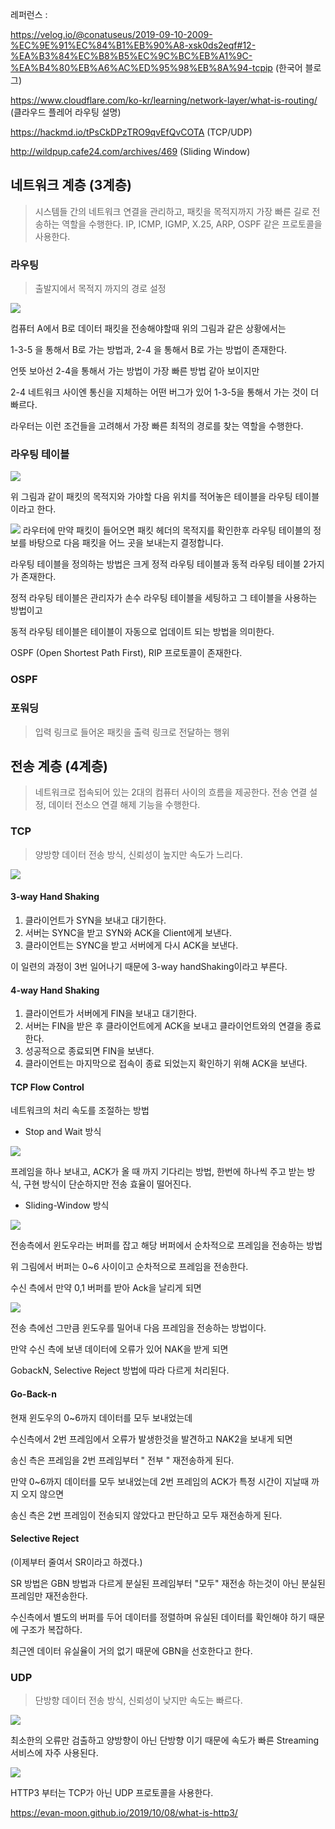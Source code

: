 레퍼런스 :

https://velog.io/@conatuseus/2019-09-10-2009-%EC%9E%91%EC%84%B1%EB%90%A8-xsk0ds2eqf#12-%EA%B3%84%EC%B8%B5%EC%9C%BC%EB%A1%9C-%EA%B4%80%EB%A6%AC%ED%95%98%EB%8A%94-tcpip (한국어 블로그)

https://www.cloudflare.com/ko-kr/learning/network-layer/what-is-routing/ (클라우드 플레어 라우팅 설명)

https://hackmd.io/tPsCkDPzTRO9qvEfQvCOTA (TCP/UDP)

http://wildpup.cafe24.com/archives/469 (Sliding Window)

## 네트워크 계층 (3계층)

> 시스템들 간의 네트워크 연결을 관리하고, 패킷을 목적지까지 가장 빠른 길로 전송하는 역할을 수행한다. IP, ICMP, IGMP, X.25, ARP, OSPF 같은 프로토콜을 사용한다.

### 라우팅

> 출발지에서 목적지 까지의 경로 설정

![](https://i.imgur.com/T4HoYNZ.png)

컴퓨터 A에서 B로 데이터 패킷을 전송해야할때 위의 그림과 같은 상황에서는

1-3-5 을 통해서 B로 가는 방법과, 2-4 을 통해서 B로 가는 방법이 존재한다.

언뜻 보아선 2-4을 통해서 가는 방법이 가장 빠른 방법 같아 보이지만

2-4 네트워크 사이엔 통신을 지체하는 어떤 버그가 있어 1-3-5을 통해서 가는 것이 더 빠르다.

라우터는 이런 조건들을 고려해서 가장 빠른 최적의 경로를 찾는 역할을 수행한다.

### 라우팅 테이블

![](https://i.imgur.com/q4FUikj.png)

위 그림과 같이 패킷의 목적지와 가야할 다음 위치를 적어놓은 테이블을 라우팅 테이블이라고 한다.

![](https://i.imgur.com/Q4k1E7H.png)
라우터에 만약 패킷이 들어오면 패킷 헤더의 목적지를 확인한후
라우팅 테이블의 정보를 바탕으로 다음 패킷을 어느 곳을 보내는지 결정합니다.

라우팅 테이블을 정의하는 방법은 크게 정적 라우팅 테이블과 동적 라우팅 테이블 2가지가 존재한다.

정적 라우팅 테이블은 관리자가 손수 라우팅 테이블을 세팅하고 그 테이블을 사용하는 방법이고

동적 라우팅 테이블은 테이블이 자동으로 업데이트 되는 방법을 의미한다.

OSPF (Open Shortest Path First), RIP 프로토콜이 존재한다.

### OSPF

### 포워딩

> 입력 링크로 들어온 패킷을 출력 링크로 전달하는 행위

## 전송 계층 (4계층)

> 네트워크로 접속되어 있는 2대의 컴퓨터 사이의 흐름을 제공한다.
> 전송 연결 설정, 데이터 전소으 연결 해제 기능을 수행한다.

### TCP

> 양방향 데이터 전송 방식, 신뢰성이 높지만 속도가 느리다.

![](https://i.imgur.com/9mkkDYb.png)

#### 3-way Hand Shaking

1. 클라이언트가 SYN을 보내고 대기한다.
2. 서버는 SYNC을 받고 SYN와 ACK을 Client에게 보낸다.
3. 클라이언트는 SYNC을 받고 서버에게 다시 ACK을 보낸다.

이 일련의 과정이 3번 일어나기 때문에 3-way handShaking이라고 부른다.

#### 4-way Hand Shaking

1. 클라이언트가 서버에게 FIN을 보내고 대기한다.
2. 서버는 FIN을 받은 후 클라이언트에게 ACK을 보내고 클라이언트와의 연결을 종료한다.
3. 성공적으로 종료되면 FIN을 보낸다.
4. 클라이언트는 마지막으로 접속이 종료 되었는지 확인하기 위해 ACK을 보낸다.

#### TCP Flow Control

네트워크의 처리 속도를 조절하는 방법

- Stop and Wait 방식

![](https://i.imgur.com/bp6pZg3.png)

프레임을 하나 보내고, ACK가 올 때 까지 기다리는 방법, 한번에 하나씩 주고 받는 방식, 구현 방식이 단순하지만 전송 효율이 떨어진다.

- Sliding-Window 방식

![](https://i.imgur.com/sMTm44N.jpg)

전송측에서 윈도우라는 버퍼를 잡고 해당 버퍼에서 순차적으로 프레임을 전송하는 방법

위 그림에서 버퍼는 0~6 사이이고 순차적으로 프레임을 전송한다.

수신 측에서 만약 0,1 버퍼를 받아 Ack을 날리게 되면

![](https://i.imgur.com/mynDZsL.jpg)

전송 측에선 그만큼 윈도우를 밀어내 다음 프레임을 전송하는 방법이다.

만약 수신 측에 보낸 데이터에 오류가 있어 NAK을 받게 되면

GobackN, Selective Reject 방법에 따라 다르게 처리된다.

#### Go-Back-n

현재 윈도우의 0~6까지 데이터를 모두 보내었는데

수신측에서 2번 프레임에서 오류가 발생한것을 발견하고 NAK2을 보내게 되면

송신 측은 프레임을 2번 프레임부터 " 전부 " 재전송하게 된다.

만약 0~6까지 데이터를 모두 보내었는데 2번 프레임의 ACK가 특정 시간이 지날때 까지 오지 않으면

송신 측은 2번 프레임이 전송되지 않았다고 판단하고 모두 재전송하게 된다.

#### Selective Reject

(이제부터 줄여서 SR이라고 하겠다.)

SR 방법은 GBN 방법과 다르게 분실된 프레임부터 "모두" 재전송 하는것이 아닌 분실된 프레임만 재전송한다.

수신측에서 별도의 버퍼를 두어 데이터를 정렬하며 유실된 데이터를 확인해야 하기 때문에 구조가 복잡하다.

최근엔 데이터 유실율이 거의 없기 때문에 GBN을 선호한다고 한다.

### UDP

> 단방향 데이터 전송 방식, 신뢰성이 낮지만 속도는 빠르다.

![](https://i.imgur.com/rcJHmp4.png)

최소한의 오류만 검출하고 양방향이 아닌 단방향 이기 때문에 속도가 빠른 Streaming 서비스에 자주 사용된다.

![](https://i.imgur.com/WZ2WYAz.png)

HTTP3 부터는 TCP가 아닌 UDP 프로토콜을 사용한다.

https://evan-moon.github.io/2019/10/08/what-is-http3/
